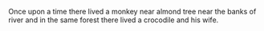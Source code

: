 Once upon a time there lived a monkey near almond tree near the banks of river and in the same forest there lived a crocodile and his wife.